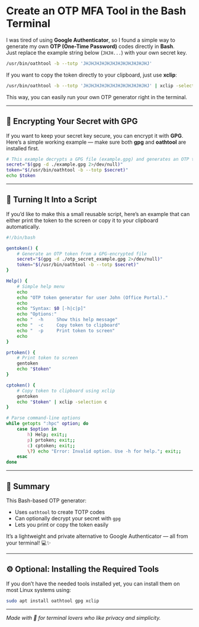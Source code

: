 # Create an OTP MFA Tool in the Bash Terminal

I was tired of using **Google Authenticator**, so I found a simple way to generate my own **OTP (One-Time Password)** codes directly in **Bash**.  
Just replace the example string below (`JHJH...`) with your own secret key.

```bash
/usr/bin/oathtool -b --totp 'JHJHJHJHJHJHJHJHJHJHJHJHJ'
```

If you want to copy the token directly to your clipboard, just use **xclip**:

```bash
/usr/bin/oathtool -b --totp 'JHJHJHJHJHJHJHJHJHJHJHJHJ' | xclip -selection c
```

This way, you can easily run your own OTP generator right in the terminal.

---

## 🔐 Encrypting Your Secret with GPG

If you want to keep your secret key secure, you can encrypt it with **GPG**.
Here’s a simple working example — make sure both **gpg** and **oathtool** are installed first.

```bash
# This example decrypts a GPG file (example.gpg) and generates an OTP token
secret="$(gpg -d ./example.gpg 2>/dev/null)"
token="$(/usr/bin/oathtool -b --totp $secret)"
echo $token
```

---

## 🧩 Turning It Into a Script

If you’d like to make this a small reusable script, here’s an example that can either print the token to the screen or copy it to your clipboard automatically.

```bash
#!/bin/bash

gentoken() {
    # Generate an OTP token from a GPG-encrypted file
    secret="$(gpg -d ./otp_secret_example.gpg 2>/dev/null)"
    token="$(/usr/bin/oathtool -b --totp $secret)"
}

Help() {
    # Simple help menu
    echo 
    echo "OTP token generator for user John (Office Portal)."
    echo
    echo "Syntax: $0 [-h|c|p]"
    echo "Options:"
    echo "  -h     Show this help message"
    echo "  -c     Copy token to clipboard"
    echo "  -p     Print token to screen"
    echo
}

prtoken() {
    # Print token to screen
    gentoken
    echo "$token"
}

cptoken() {
    # Copy token to clipboard using xclip
    gentoken
    echo "$token" | xclip -selection c 
}

# Parse command-line options
while getopts ":hpc" option; do
    case $option in
        h) Help; exit;;
        p) prtoken; exit;;
        c) cptoken; exit;;
        \?) echo "Error: Invalid option. Use -h for help."; exit;;
    esac
done
```

---

## 🧠 Summary

This Bash-based OTP generator:

* Uses `oathtool` to create TOTP codes
* Can optionally decrypt your secret with `gpg`
* Lets you print or copy the token easily

It’s a lightweight and private alternative to Google Authenticator — all from your terminal! 💻✨

---

## ⚙️ Optional: Installing the Required Tools

If you don’t have the needed tools installed yet, you can install them on most Linux systems using:

```bash
sudo apt install oathtool gpg xclip
```

---

*Made with 💚 for terminal lovers who like privacy and simplicity.*
